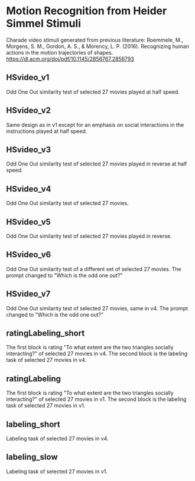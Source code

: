 # Motion Recognition from Heider Simmel Stimuli 
Charade video stimuli generated from previous literature:
Roemmele, M., Morgens, S. M., Gordon, A. S., & Morency, L. P. (2016). Recognizing human actions in the motion trajectories of shapes.
https://dl.acm.org/doi/pdf/10.1145/2856767.2856793

## HSvideo_v1
Odd One Out similarity test of selected 27 movies played at half speed.

## HSvideo_v2
Same design as in v1 except for an emphasis on social interactions in the instructions played at half speed.

## HSvideo_v3
Odd One Out similarity test of selected 27 movies played in reverse at half speed.

## HSvideo_v4
Odd One Out similarity test of selected 27 movies.

## HSvideo_v5
Odd One Out similarity test of selected 27 movies played in reverse.

## HSvideo_v6
Odd One Out similarity test of a different set of selected 27 movies. The prompt changed to "Which is the odd one out?"

## HSvideo_v7
Odd One Out similarity test of selected 27 movies, same in v4. The prompt changed to "Which is the odd one out?"

## ratingLabeling_short 
The first block is rating "To what extent are the two triangles socially interacting?" of selected 27 movies in v4. The second block is the labeling task of selected 27 movies in v4.

## ratingLabeling
The first block is rating "To what extent are the two triangles socially interacting?" of selected 27 movies in v1. The second block is the labeling task of selected 27 movies in v1.

## labeling_short
Labeling task of selected 27 movies in v4.

## labeling_slow
Labeling task of selected 27 movies in v1.

